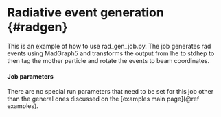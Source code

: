 Radiative event generation {#radgen}
==========================

This is an example of how to use rad_gen_job.py. The job generates rad events using MadGraph5 and transforms the output from lhe to stdhep to then tag the mother particle and rotate the events to beam coordinates.
 
#### Job parameters
There are no special run parameters that need to be set for this job other than the general ones discussed on the [examples main page](@ref examples).